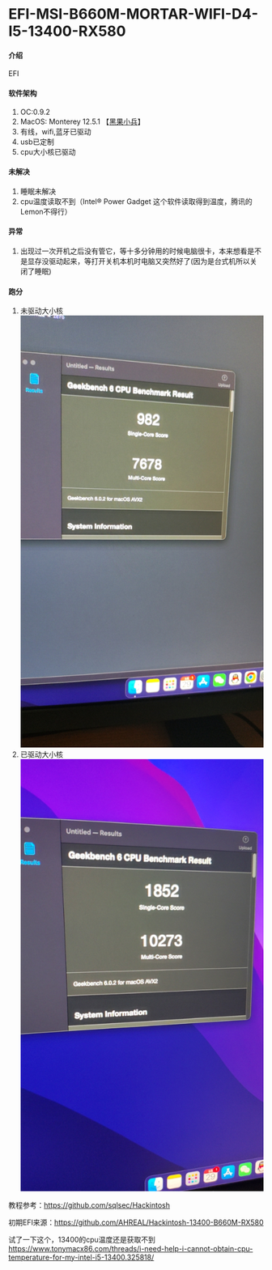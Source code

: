 # EFI-MSI-B660M-MORTAR-WIFI-D4-I5-13400-RX580

#### 介绍
EFI

#### 软件架构
1. OC:0.9.2
1. MacOS: Monterey 12.5.1 【[黑果小兵](https://blog.daliansky.net/macOS-Monterey-12.5.1-21G83-Release-version-with-OC-0.8.4-CLOVER-5148-and-FirPE-original-image.html)】
1. 有线，wifi,蓝牙已驱动
1. usb已定制
1. cpu大小核已驱动

#### 未解决
1. 睡眠未解决
1. cpu温度读取不到（Intel® Power Gadget 这个软件读取得到温度，腾讯的Lemon不得行）


#### 异常
1. 出现过一次开机之后没有管它，等十多分钟用的时候电脑很卡，本来想看是不是显存没驱动起来，等打开关机本机时电脑又突然好了(因为是台式机所以关闭了睡眠)

#### 跑分
1. 未驱动大小核
![输入图片说明](img/9b9593c4e2e9332e929c26d2080142c7.jpg)
1. 已驱动大小核
![输入图片说明](img/963d77d6d0586e1efe77df815393997b.jpg)


教程参考：https://github.com/sqlsec/Hackintosh

初期EFI来源：https://github.com/AHREAL/Hackintosh-13400-B660M-RX580

试了一下这个，13400的cpu温度还是获取不到
https://www.tonymacx86.com/threads/i-need-help-i-cannot-obtain-cpu-temperature-for-my-intel-i5-13400.325818/
